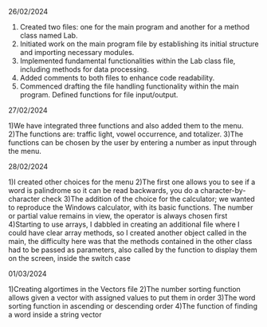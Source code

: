 26/02/2024

1) Created two files: one for the main program and another for a method class named Lab.
2) Initiated work on the main program file by establishing its initial structure and importing necessary modules.
3) Implemented fundamental functionalities within the Lab class file, including methods for data processing.
4) Added comments to both files to enhance code readability.
5) Commenced drafting the file handling functionality within the main program. Defined functions for file input/output.


27/02/2024

1)We have integrated three functions and also added them to the menu.
2)The functions are: traffic light, vowel occurrence, and totalizer.
3)The functions can be chosen by the user by entering a number as input through the menu.

28/02/2024

1)I created other choices for the menu
2)The first one allows you to see if a word is palindrome so it can be read backwards, you do a character-by-character check
3)The addition of the choice for the calculator; we wanted to reproduce the Windows calculator, with its basic functions. The number or partial value remains in view, the operator is always chosen first
4)Starting to use arrays, I dabbled in creating an additional file where I could have clear array methods, so I created another object called in the main, the difficulty here was that the methods contained in the other class had to be passed as parameters, also called by the function to display them on the screen, inside the switch case


01/03/2024

1)Creating algortimes in the Vectors file 
2)The number sorting function allows given a vector with assigned values to put them in order
3)The word sorting function in ascending or descending order
4)The function of finding a word inside a string vector
